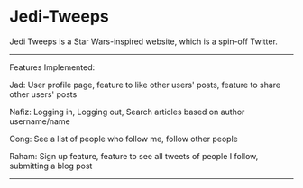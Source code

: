 # Jedi-Tweeps
Jedi Tweeps is a Star Wars-inspired website, which is a spin-off Twitter.

--------------------
Features Implemented: 

Jad: User profile page, feature to like other users' posts, feature to share other users' posts

Nafiz: Logging in, Logging out, Search articles based on author username/name
      
Cong: See a list of people who follow me, follow other people 

Raham: Sign up feature, feature to see all tweets of people I follow, submitting a blog post

-----------------
